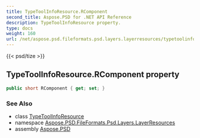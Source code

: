 ```yaml
---
title: TypeToolInfoResource.RComponent
second_title: Aspose.PSD for .NET API Reference
description: TypeToolInfoResource property. 
type: docs
weight: 160
url: /net/aspose.psd.fileformats.psd.layers.layerresources/typetoolinforesource/rcomponent/
---
```

{{< psd/tize >}}
## TypeToolInfoResource.RComponent property

```csharp
public short RComponent { get; set; }
```

### See Also

* class [TypeToolInfoResource](../)
* namespace [Aspose.PSD.FileFormats.Psd.Layers.LayerResources](../../typetoolinforesource/)
* assembly [Aspose.PSD](../../../)


